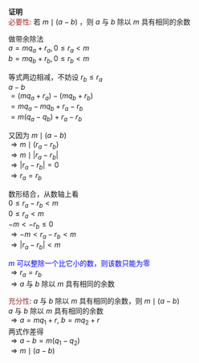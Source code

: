 **证明**  
<font color=brown>必要性</font>: 若 $m\mid(a-b)$ ，则 $a$ 与 $b$ 除以 $m$ 具有相同的余数  
  
做带余除法  
 $a=mq_a+r_a, 0\leq r_a<m$  
 $b=mq_b+r_b, 0\leq r_b<m$  
  
等式两边相减，不妨设 $r_b\leq r_a$  
 $a-b$  
 $=(mq_a+r_a)-(mq_b+r_b)$  
 $=mq_a-mq_b+r_a-r_b$  
 $=m(q_a-q_b)+r_a-r_b$  
  
又因为 $m\mid(a-b)$  
 $\Rightarrow m\mid(r_a-r_b)$  
 $\Rightarrow m\mid|r_a-r_b|$  
 $\Rightarrow|r_a-r_b|=0$  
 $\Rightarrow r_a=r_b$  
  
数形结合，从数轴上看  
 $0\leq r_a-r_b<m$  
 $0\leq r_a<m$  
 $-m<-r_b\leq0$  
 $\Rightarrow-m<r_a-r_b<m$  
 $\Rightarrow|r_a-r_b|<m$  
  
<font color=blue> $m$ 可以整除一个比它小的数，则该数只能为零</font>  
 $\Rightarrow r_a=r_b$  
 $\Rightarrow a$ 与 $b$ 除以 $m$ 具有相同的余数  
  
<font color=brown>充分性</font>:  $a$ 与 $b$ 除以 $m$ 具有相同的余数，则 $m\mid(a-b)$  
 $a$ 与 $b$ 除以 $m$ 具有相同的余数  
 $\Rightarrow a=mq_1+r,\ b=mq_2+r$  
两式作差得  
 $\Rightarrow a-b=m(q_1-q_2)$  
 $\Rightarrow m\mid(a-b)$  
  
  
  
